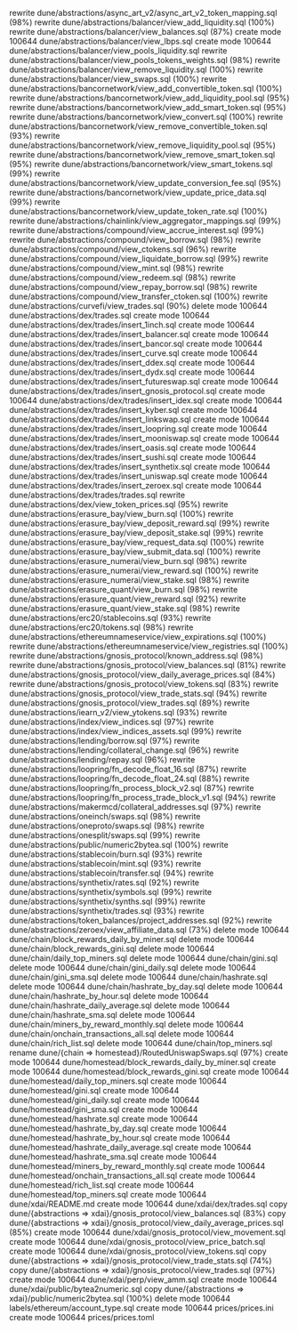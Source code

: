 rewrite dune/abstractions/async_art_v2/async_art_v2_token_mapping.sql (98%)
rewrite dune/abstractions/balancer/view_add_liquidity.sql (100%)
rewrite dune/abstractions/balancer/view_balances.sql (87%)
create mode 100644 dune/abstractions/balancer/view_lbps.sql
create mode 100644 dune/abstractions/balancer/view_pools_liquidity.sql
rewrite dune/abstractions/balancer/view_pools_tokens_weights.sql (98%)
rewrite dune/abstractions/balancer/view_remove_liquidity.sql (100%)
rewrite dune/abstractions/balancer/view_swaps.sql (100%)
rewrite dune/abstractions/bancornetwork/view_add_convertible_token.sql (100%)
rewrite dune/abstractions/bancornetwork/view_add_liquidity_pool.sql (95%)
rewrite dune/abstractions/bancornetwork/view_add_smart_token.sql (95%)
rewrite dune/abstractions/bancornetwork/view_convert.sql (100%)
rewrite dune/abstractions/bancornetwork/view_remove_convertible_token.sql (93%)
rewrite dune/abstractions/bancornetwork/view_remove_liquidity_pool.sql (95%)
rewrite dune/abstractions/bancornetwork/view_remove_smart_token.sql (95%)
rewrite dune/abstractions/bancornetwork/view_smart_tokens.sql (99%)
rewrite dune/abstractions/bancornetwork/view_update_conversion_fee.sql (95%)
rewrite dune/abstractions/bancornetwork/view_update_price_data.sql (99%)
rewrite dune/abstractions/bancornetwork/view_update_token_rate.sql (100%)
rewrite dune/abstractions/chainlink/view_aggregator_mappings.sql (99%)
rewrite dune/abstractions/compound/view_accrue_interest.sql (99%)
rewrite dune/abstractions/compound/view_borrow.sql (98%)
rewrite dune/abstractions/compound/view_ctokens.sql (96%)
rewrite dune/abstractions/compound/view_liquidate_borrow.sql (99%)
rewrite dune/abstractions/compound/view_mint.sql (98%)
rewrite dune/abstractions/compound/view_redeem.sql (98%)
rewrite dune/abstractions/compound/view_repay_borrow.sql (98%)
rewrite dune/abstractions/compound/view_transfer_ctoken.sql (100%)
rewrite dune/abstractions/curvefi/view_trades.sql (90%)
delete mode 100644 dune/abstractions/dex/trades.sql
create mode 100644 dune/abstractions/dex/trades/insert_1inch.sql
create mode 100644 dune/abstractions/dex/trades/insert_balancer.sql
create mode 100644 dune/abstractions/dex/trades/insert_bancor.sql
create mode 100644 dune/abstractions/dex/trades/insert_curve.sql
create mode 100644 dune/abstractions/dex/trades/insert_ddex.sql
create mode 100644 dune/abstractions/dex/trades/insert_dydx.sql
create mode 100644 dune/abstractions/dex/trades/insert_futureswap.sql
create mode 100644 dune/abstractions/dex/trades/insert_gnosis_protocol.sql
create mode 100644 dune/abstractions/dex/trades/insert_idex.sql
create mode 100644 dune/abstractions/dex/trades/insert_kyber.sql
create mode 100644 dune/abstractions/dex/trades/insert_linkswap.sql
create mode 100644 dune/abstractions/dex/trades/insert_loopring.sql
create mode 100644 dune/abstractions/dex/trades/insert_mooniswap.sql
create mode 100644 dune/abstractions/dex/trades/insert_oasis.sql
create mode 100644 dune/abstractions/dex/trades/insert_sushi.sql
create mode 100644 dune/abstractions/dex/trades/insert_synthetix.sql
create mode 100644 dune/abstractions/dex/trades/insert_uniswap.sql
create mode 100644 dune/abstractions/dex/trades/insert_zeroex.sql
create mode 100644 dune/abstractions/dex/trades/trades.sql
rewrite dune/abstractions/dex/view_token_prices.sql (95%)
rewrite dune/abstractions/erasure_bay/view_burn.sql (100%)
rewrite dune/abstractions/erasure_bay/view_deposit_reward.sql (99%)
rewrite dune/abstractions/erasure_bay/view_deposit_stake.sql (99%)
rewrite dune/abstractions/erasure_bay/view_request_data.sql (100%)
rewrite dune/abstractions/erasure_bay/view_submit_data.sql (100%)
rewrite dune/abstractions/erasure_numerai/view_burn.sql (98%)
rewrite dune/abstractions/erasure_numerai/view_reward.sql (100%)
rewrite dune/abstractions/erasure_numerai/view_stake.sql (98%)
rewrite dune/abstractions/erasure_quant/view_burn.sql (98%)
rewrite dune/abstractions/erasure_quant/view_reward.sql (92%)
rewrite dune/abstractions/erasure_quant/view_stake.sql (98%)
rewrite dune/abstractions/erc20/stablecoins.sql (93%)
rewrite dune/abstractions/erc20/tokens.sql (98%)
rewrite dune/abstractions/ethereumnameservice/view_expirations.sql (100%)
rewrite dune/abstractions/ethereumnameservice/view_registries.sql (100%)
rewrite dune/abstractions/gnosis_protocol/known_address.sql (98%)
rewrite dune/abstractions/gnosis_protocol/view_balances.sql (81%)
rewrite dune/abstractions/gnosis_protocol/view_daily_average_prices.sql (84%)
rewrite dune/abstractions/gnosis_protocol/view_tokens.sql (83%)
rewrite dune/abstractions/gnosis_protocol/view_trade_stats.sql (94%)
rewrite dune/abstractions/gnosis_protocol/view_trades.sql (89%)
rewrite dune/abstractions/iearn_v2/view_ytokens.sql (93%)
rewrite dune/abstractions/index/view_indices.sql (97%)
rewrite dune/abstractions/index/view_indices_assets.sql (99%)
rewrite dune/abstractions/lending/borrow.sql (97%)
rewrite dune/abstractions/lending/collateral_change.sql (96%)
rewrite dune/abstractions/lending/repay.sql (96%)
rewrite dune/abstractions/loopring/fn_decode_float_16.sql (87%)
rewrite dune/abstractions/loopring/fn_decode_float_24.sql (88%)
rewrite dune/abstractions/loopring/fn_process_block_v2.sql (87%)
rewrite dune/abstractions/loopring/fn_process_trade_block_v1.sql (94%)
rewrite dune/abstractions/makermcd/collateral_addresses.sql (97%)
rewrite dune/abstractions/oneinch/swaps.sql (98%)
rewrite dune/abstractions/oneproto/swaps.sql (98%)
rewrite dune/abstractions/onesplit/swaps.sql (99%)
rewrite dune/abstractions/public/numeric2bytea.sql (100%)
rewrite dune/abstractions/stablecoin/burn.sql (93%)
rewrite dune/abstractions/stablecoin/mint.sql (93%)
rewrite dune/abstractions/stablecoin/transfer.sql (94%)
rewrite dune/abstractions/synthetix/rates.sql (92%)
rewrite dune/abstractions/synthetix/symbols.sql (99%)
rewrite dune/abstractions/synthetix/synths.sql (99%)
rewrite dune/abstractions/synthetix/trades.sql (93%)
rewrite dune/abstractions/token_balances/project_addresses.sql (92%)
rewrite dune/abstractions/zeroex/view_affiliate_data.sql (73%)
delete mode 100644 dune/chain/block_rewards_daily_by_miner.sql
delete mode 100644 dune/chain/block_rewards_gini.sql
delete mode 100644 dune/chain/daily_top_miners.sql
delete mode 100644 dune/chain/gini.sql
delete mode 100644 dune/chain/gini_daily.sql
delete mode 100644 dune/chain/gini_sma.sql
delete mode 100644 dune/chain/hashrate.sql
delete mode 100644 dune/chain/hashrate_by_day.sql
delete mode 100644 dune/chain/hashrate_by_hour.sql
delete mode 100644 dune/chain/hashrate_daily_average.sql
delete mode 100644 dune/chain/hashrate_sma.sql
delete mode 100644 dune/chain/miners_by_reward_monthly.sql
delete mode 100644 dune/chain/onchain_transactions_all.sql
delete mode 100644 dune/chain/rich_list.sql
delete mode 100644 dune/chain/top_miners.sql
rename dune/{chain => homestead}/RoutedUniswapSwaps.sql (97%)
create mode 100644 dune/homestead/block_rewards_daily_by_miner.sql
create mode 100644 dune/homestead/block_rewards_gini.sql
create mode 100644 dune/homestead/daily_top_miners.sql
create mode 100644 dune/homestead/gini.sql
create mode 100644 dune/homestead/gini_daily.sql
create mode 100644 dune/homestead/gini_sma.sql
create mode 100644 dune/homestead/hashrate.sql
create mode 100644 dune/homestead/hashrate_by_day.sql
create mode 100644 dune/homestead/hashrate_by_hour.sql
create mode 100644 dune/homestead/hashrate_daily_average.sql
create mode 100644 dune/homestead/hashrate_sma.sql
create mode 100644 dune/homestead/miners_by_reward_monthly.sql
create mode 100644 dune/homestead/onchain_transactions_all.sql
create mode 100644 dune/homestead/rich_list.sql
create mode 100644 dune/homestead/top_miners.sql
create mode 100644 dune/xdai/README.md
create mode 100644 dune/xdai/dex/trades.sql
copy dune/{abstractions => xdai}/gnosis_protocol/view_balances.sql (83%)
copy dune/{abstractions => xdai}/gnosis_protocol/view_daily_average_prices.sql (85%)
create mode 100644 dune/xdai/gnosis_protocol/view_movement.sql
create mode 100644 dune/xdai/gnosis_protocol/view_price_batch.sql
create mode 100644 dune/xdai/gnosis_protocol/view_tokens.sql
copy dune/{abstractions => xdai}/gnosis_protocol/view_trade_stats.sql (74%)
copy dune/{abstractions => xdai}/gnosis_protocol/view_trades.sql (97%)
create mode 100644 dune/xdai/perp/view_amm.sql
create mode 100644 dune/xdai/public/bytea2numeric.sql
copy dune/{abstractions => xdai}/public/numeric2bytea.sql (100%)
delete mode 100644 labels/ethereum/account_type.sql
create mode 100644 prices/prices.ini
create mode 100644 prices/prices.toml

